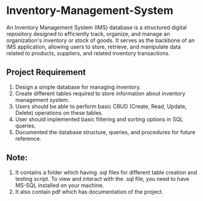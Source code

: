 # Inventory-Management-System
An Inventory Management System (IMS) database is a structured digital repository designed to efficiently track, organize, and manage an organization's inventory or stock of goods. It serves as the backbone of an IMS application, allowing users to store, retrieve, and manipulate data related to products, suppliers, and related inventory transactions. 

## Project Requirement
1) Design a simple database for managing inventory.
2) Create different tables required to store information about inventory management system.
3) Users should be able to perform basic CRUD (Create, Read, Update, Delete) operations on these tables.
4) User should implemented basic filtering and sorting options in SQL queries.
5) Documented the database structure, queries, and procedures for future reference.

## Note:
1) It contains a folder which having .sql files for different table creation and testing script. 
To view and interact with the .sql file, you need to have MS-SQL installed on your machine.
2) It also contain pdf which has documentation of the project.
